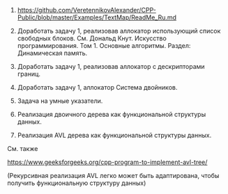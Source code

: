 1) https://github.com/VeretennikovAlexander/CPP-Public/blob/master/Examples/TextMap/ReadMe_Ru.md

2) Доработать задачу 1, реализовав аллокатор использующий список свободных блоков.
См. Дональд Кнут. Искусство программирования. Том 1. Основные алгоритмы. Раздел: Динамическая память.

3) Доработать задачу 1, реализовав аллокатор с дескрипторами границ.

4) Доработать задачу 1, аллокатор Система двойников.

5) Задача на умные указатели.

6) Реализация двоичного дерева как функциональной структуры данных.

7) Реализация AVL дерева как функциональной структуры данных.

См. также

https://www.geeksforgeeks.org/cpp-program-to-implement-avl-tree/

(Рекурсивная реализация AVL легко может быть адаптирована, чтобы
получить функциональную структуру данных)

